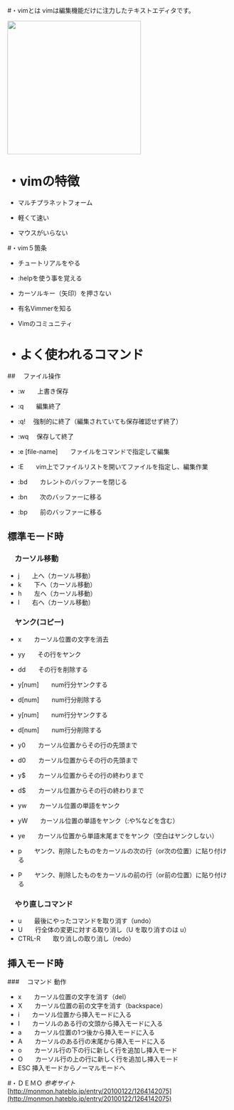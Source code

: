 #・vimとは
vimは編集機能だけに注力したテキストエディタです。

<img src="http://www.kaoriya.net/blog/2013/12/06/vimlogo-564x564.png" width="300">

# ・vimの特徴
- マルチプラネットフォーム
 
- 軽くて速い
 
- マウスがいらない
 
#・vim５箇条
- チュートリアルをやる
 
- :helpを使う事を覚える

- カーソルキー（矢印）を押さない
 
- 有名Vimmerを知る
 
- Vimのコミュニティ
 

# ・よく使われるコマンド
##　 ファイル操作
- :w　　上書き保存
- :q　　編集終了
- :q! 　強制的に終了（編集されていても保存確認せず終了）
- :wq 　保存して終了

- :e [file-name]　　ファイルをコマンドで指定して編集
- :E　　vim上でファイルリストを開いてファイルを指定し、編集作業
- :bd　　カレントのバッファーを閉じる
- :bn　　次のバッファーに移る
- :bp　　前のバッファーに移る
 
##    標準モード時
### 　カーソル移動  
- j　　上へ（カーソル移動）
- k　　下へ（カーソル移動）
- h　　左へ（カーソル移動）
- l　　右へ（カーソル移動）

### 　ヤンク(コピー)
- x　　カーソル位置の文字を消去
- yy　　その行をヤンク
- dd　　その行を削除する
- y[num]　　num行分ヤンクする
- d[num]　　num行分削除する
- y[num]　　num行分ヤンクする
- d[num]　　num行分削除する
- y0　　カーソル位置からその行の先頭まで
- d0　　カーソル位置からその行の先頭まで
- y$　　カーソル位置からその行の終わりまで
- d$　　カーソル位置からその行の終わりまで
- yw　　カーソル位置の単語をヤンク
- yW　　カーソル位置の単語をヤンク（:や%などを含む）
- ye　　カーソル位置から単語末尾までをヤンク（空白はヤンクしない）

- p　　ヤンク、削除したものをカーソルの次の行（or次の位置）に貼り付ける
- P　　ヤンク、削除したものをカーソルの前の行（or前の位置）に貼り付ける
 
### 　やり直しコマンド
- u　　最後にやったコマンドを取り消す（undo）
- U　　行全体の変更に対する取り消し（U を取り消すのは u）
- CTRL-R　　取り消しの取り消し（redo）

##    挿入モード時
###　 コマンド	動作
- x　　カーソル位置の文字を消す（del）
- X　　カーソル位置の前の文字を消す（backspace）
- i　　カーソル位置から挿入モードに入る
- I　　カーソルのある行の文頭から挿入モードに入る
- a　　カーソル位置の1つ後から挿入モードに入る
- A　　カーソルのある行の末尾から挿入モードに入る
- o　　カーソル行の下の行に新しく行を追加し挿入モード
- O　　カーソル行の上の行に新しく行を追加し挿入モード
- ESC	挿入モードからノーマルモードへ

#・ＤＥＭＯ
*参考サイト*<br>[http://monmon.hateblo.jp/entry/20100122/1264142075](http://monmon.hateblo.jp/entry/20100122/1264142075)
